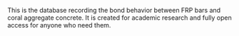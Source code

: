 This is the database recording the bond behavior between FRP bars and coral aggregate concrete. It is created for academic research and fully open access for anyone who need them.
